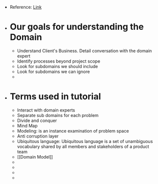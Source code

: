 - Reference: [Link](https://www.pluralsight.com/courses/fundamentals-domain-driven-design)
- # Our goals for understanding the Domain
	- Understand Client's Business. Detail conversation with the domain expert
	- Identify processes beyond project scope
	- Look for subdomains we should include
	- Look for subdomains we can ignore
	-
- # Terms used in tutorial
	- Interact with domain experts
	- Separate sub domains for each problem
	- Divide and conquer
	- Mind Map
	- Modeling: is an instance examination of problem space
	- Anti corruption layer
	- Ubiquitous language: Ubiquitous language is a set of unambiguous vocabulary shared by all members and stakeholders of a product team
	- [[Domain Model]]
	-
	-
	-
	-